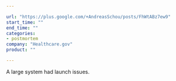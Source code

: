 ```yaml
---

url: "https://plus.google.com/+AndreasSchou/posts/FhWtABz7ew9"
start_time: ""
end_time: ""
categories:
- postmortem
company: "Healthcare.gov"
product: ""

---
```


A large system had launch issues.
